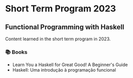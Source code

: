 # Short Term Program 2023

## Functional Programming with Haskell

Content learned in the short term program in 2023.

### 📚 Books 

* Learn You a Haskell for Great Good! A Beginner's Guide
* Haskell: Uma introdução à programação funcional
